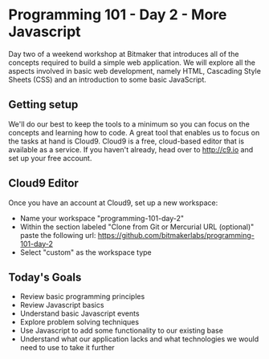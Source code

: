 # Programming 101 - Day 2 - More Javascript

Day two of a weekend workshop at Bitmaker that introduces all of the concepts required to build a simple web application. We will explore all the aspects involved in basic web development, namely HTML, Cascading Style Sheets (CSS) and an introduction to some basic JavaScript.

## Getting setup

We'll do our best to keep the tools to a minimum so you can focus on the concepts and learning how to code. A great tool that enables us to focus on the tasks at hand is Cloud9. Cloud9 is a free, cloud-based editor that is available as a service. If you haven't already, head over to http://c9.io and set up your free account.

## Cloud9 Editor

Once you have an account at Cloud9, set up a new workspace:

* Name your workspace "programming-101-day-2"
* Within the section labeled "Clone from Git or Mercurial URL (optional)" paste the following url: https://github.com/bitmakerlabs/programming-101-day-2
* Select "custom" as the workspace type

## Today's Goals

* Review basic programming principles
* Review Javascript basics
* Understand basic Javascript events
* Explore problem solving techniques
* Use Javascript to add some functionality to our existing base
* Understand what our application lacks and what technologies we would need to use to take it further
